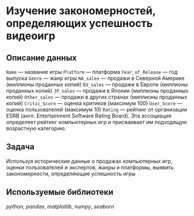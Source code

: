 # Изучение закономерностей, определяющих успешность видеоигр


## Описание данных

`Name` — название игры
`Platform` — платформа
`Year_of_Release` — год выпуска
`Genre` — жанр игры
`NA_sales` — продажи в Северной Америке (миллионы проданных копий)
`EU_sales` — продажи в Европе (миллионы проданных копий)
`JP_sales` — продажи в Японии (миллионы проданных копий)
`Other_sales` — продажи в других странах (миллионы проданных копий)
`Critic_Score` — оценка критиков (максимум 100)
`User_Score` — оценка пользователей (максимум 10)
`Rating` — рейтинг от организации ESRB (англ. Entertainment Software Rating Board). Эта ассоциация определяет рейтинг компьютерных игр и присваивает им подходящую возрастную категорию.

## Задача

Используя исторические данные о продажах компьютерных игр, оценки пользователей и экспертов, жанры и платформы, выявить закономерности, определяющие успешность игры 

## Используемые библиотеки
*python*, *pandas*, *matplotlib*, *numpy*, *seaborn*